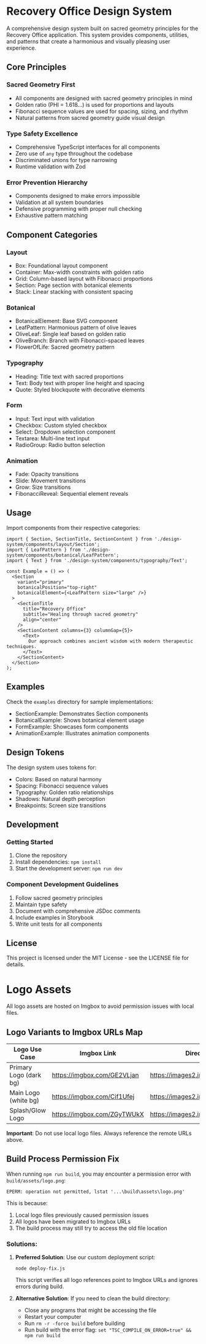 # Recovery Office Design System

A comprehensive design system built on sacred geometry principles for the Recovery Office application. 
This system provides components, utilities, and patterns that create a harmonious and visually pleasing user experience.

## Core Principles

### Sacred Geometry First
- All components are designed with sacred geometry principles in mind
- Golden ratio (PHI = 1.618...) is used for proportions and layouts
- Fibonacci sequence values are used for spacing, sizing, and rhythm
- Natural patterns from sacred geometry guide visual design

### Type Safety Excellence
- Comprehensive TypeScript interfaces for all components
- Zero use of `any` type throughout the codebase
- Discriminated unions for type narrowing
- Runtime validation with Zod

### Error Prevention Hierarchy
- Components designed to make errors impossible
- Validation at all system boundaries
- Defensive programming with proper null checking
- Exhaustive pattern matching

## Component Categories

### Layout
- Box: Foundational layout component
- Container: Max-width constraints with golden ratio
- Grid: Column-based layout with Fibonacci proportions
- Section: Page section with botanical elements
- Stack: Linear stacking with consistent spacing

### Botanical
- BotanicalElement: Base SVG component
- LeafPattern: Harmonious pattern of olive leaves
- OliveLeaf: Single leaf based on golden ratio
- OliveBranch: Branch with Fibonacci-spaced leaves
- FlowerOfLife: Sacred geometry pattern

### Typography
- Heading: Title text with sacred proportions
- Text: Body text with proper line height and spacing
- Quote: Styled blockquote with decorative elements

### Form
- Input: Text input with validation
- Checkbox: Custom styled checkbox
- Select: Dropdown selection component
- Textarea: Multi-line text input
- RadioGroup: Radio button selection

### Animation
- Fade: Opacity transitions
- Slide: Movement transitions
- Grow: Size transitions
- FibonacciReveal: Sequential element reveals

## Usage

Import components from their respective categories:

```tsx
import { Section, SectionTitle, SectionContent } from './design-system/components/layout/Section';
import { LeafPattern } from './design-system/components/botanical/LeafPattern';
import { Text } from './design-system/components/typography/Text';

const Example = () => (
  <Section 
    variant="primary"
    botanicalPosition="top-right"
    botanicalElement={<LeafPattern size="large" />}
  >
    <SectionTitle 
      title="Recovery Office" 
      subtitle="Healing through sacred geometry"
      align="center"
    />
    <SectionContent columns={3} columnGap={5}>
      <Text>
        Our approach combines ancient wisdom with modern therapeutic techniques.
      </Text>
    </SectionContent>
  </Section>
);
```

## Examples

Check the `examples` directory for sample implementations:

- SectionExample: Demonstrates Section components
- BotanicalExample: Shows botanical element usage
- FormExample: Showcases form components
- AnimationExample: Illustrates animation components

## Design Tokens

The design system uses tokens for:

- Colors: Based on natural harmony
- Spacing: Fibonacci sequence values
- Typography: Golden ratio relationships
- Shadows: Natural depth perception
- Breakpoints: Screen size transitions

## Development

### Getting Started

1. Clone the repository
2. Install dependencies: `npm install`
3. Start the development server: `npm run dev`

### Component Development Guidelines

1. Follow sacred geometry principles
2. Maintain type safety
3. Document with comprehensive JSDoc comments
4. Include examples in Storybook
5. Write unit tests for all components

## License

This project is licensed under the MIT License - see the LICENSE file for details.

# Logo Assets

All logo assets are hosted on Imgbox to avoid permission issues with local files. 

## Logo Variants to Imgbox URLs Map

| Logo Use Case | Imgbox Link | Direct Image URL (use in src) |
|---------------|------------|-------------------------------|
| Primary Logo (dark bg) | https://imgbox.com/GE2VLjan | https://images2.imgbox.com/86/72/GE2VLjan_o.png |
| Main Logo (white bg) | https://imgbox.com/Cif1Ufej | https://images2.imgbox.com/35/e0/Cif1Ufej_o.png |
| Splash/Glow Logo | https://imgbox.com/ZGyTWUkX | https://images2.imgbox.com/65/b6/ZGyTWUkX_o.png |

**Important**: Do not use local logo files. Always reference the remote URLs above.

## Build Process Permission Fix

When running `npm run build`, you may encounter a permission error with `build/assets/logo.png`:

```
EPERM: operation not permitted, lstat '...\build\assets\logo.png'
```

This is because:
1. Local logo files previously caused permission issues
2. All logos have been migrated to Imgbox URLs
3. The build process may still try to access the old file location

### Solutions:

1. **Preferred Solution**: Use our custom deployment script:
   ```
   node deploy-fix.js
   ```
   This script verifies all logo references point to Imgbox URLs and ignores errors during build.

2. **Alternative Solution**: If you need to clean the build directory:
   - Close any programs that might be accessing the file
   - Restart your computer
   - Run `rm -r -force build` before building
   - Run build with the error flag: `set "TSC_COMPILE_ON_ERROR=true" && npm run build` 